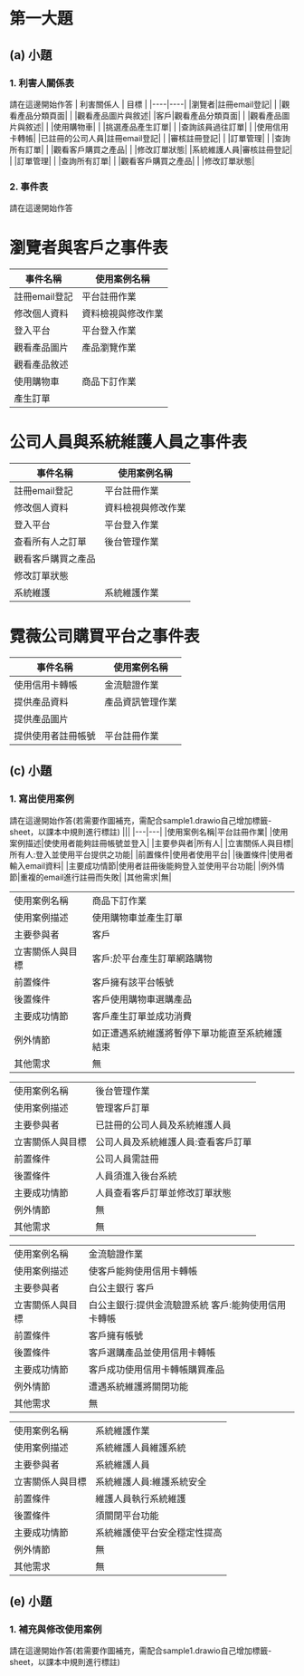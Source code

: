 # 第一大題 
## (a) 小題
### 1. 利害人關係表
請在這邊開始作答
|  利害關係人   | 目標  |
|----|----|
|瀏覽者|註冊email登記|
|      |觀看產品分類頁面|
|      |觀看產品圖片與敘述|
|客戶|觀看產品分類頁面|
|      |觀看產品圖片與敘述|
|      |使用購物車|
|      |挑選產品產生訂單|
|      |查詢該員過往訂單|
|      |使用信用卡轉帳|
|已註冊的公司人員|註冊email登記|
|      |審核註冊登記|
|      |訂單管理|
|      |查詢所有訂單|
|      |觀看客戶購買之產品|
|      |修改訂單狀態|
|系統維護人員|審核註冊登記|
|      |訂單管理|
|      |查詢所有訂單|
|      |觀看客戶購買之產品|
|      |修改訂單狀態|
### 2. 事件表
請在這邊開始作答
# 瀏覽者與客戶之事件表
|  事件名稱   | 使用案例名稱  |
|----|----|
|註冊email登記|平台註冊作業|
|修改個人資料|資料檢視與修改作業|
|登入平台|平台登入作業|
|觀看產品圖片|產品瀏覽作業|
|觀看產品敘述|     |
|使用購物車|商品下訂作業|
|產生訂單|     |
# 公司人員與系統維護人員之事件表
|  事件名稱   | 使用案例名稱  |
|----|----|
|註冊email登記|平台註冊作業|
|修改個人資料|資料檢視與修改作業|
|登入平台|平台登入作業|
|查看所有人之訂單|後台管理作業|
|觀看客戶購買之產品|     |
|修改訂單狀態|     |
|系統維護|系統維護作業|
# 霓薇公司購買平台之事件表  
|  事件名稱   | 使用案例名稱  |
|----|----|
|使用信用卡轉帳|金流驗證作業|
|提供產品資料|產品資訊管理作業|
|提供產品圖片|     |
|提供使用者註冊帳號|平台註冊作業|
## (c) 小題
### 1. 寫出使用案例
請在這邊開始作答(若需要作圖補充，需配合sample1.drawio自己增加標籤-sheet，以課本中規則進行標註)
|||
|---|---|
|使用案例名稱|平台註冊作業|
|使用案例描述|使使用者能夠註冊帳號並登入|
|主要參與者|所有人|
|立害關係人與目標|所有人:登入並使用平台提供之功能|
|前置條件|使用者使用平台|
|後置條件|使用者輸入email資料|
|主要成功情節|使用者註冊後能夠登入並使用平台功能|
|例外情節|重複的email進行註冊而失敗|
|其他需求|無|

|||
|---|---|
|使用案例名稱|商品下訂作業|
|使用案例描述|使用購物車並產生訂單|
|主要參與者|客戶|
|立害關係人與目標|客戶:於平台產生訂單網路購物|
|前置條件|客戶擁有該平台帳號|
|後置條件|客戶使用購物車選購產品|
|主要成功情節|客戶產生訂單並成功消費|
|例外情節|如正遭遇系統維護將暫停下單功能直至系統維護結束|
|其他需求|無|

|||
|---|---|
|使用案例名稱|後台管理作業|
|使用案例描述|管理客戶訂單|
|主要參與者|已註冊的公司人員及系統維護人員|
|立害關係人與目標|公司人員及系統維護人員:查看客戶訂單|
|前置條件|公司人員需註冊|
|後置條件|人員須進入後台系統|
|主要成功情節|人員查看客戶訂單並修改訂單狀態|
|例外情節|無|
|其他需求|無|

|||
|---|---|
|使用案例名稱|金流驗證作業|
|使用案例描述|使客戶能夠使用信用卡轉帳|
|主要參與者|白公主銀行 客戶|
|立害關係人與目標|白公主銀行:提供金流驗證系統 客戶:能夠使用信用卡轉帳|
|前置條件|客戶擁有帳號|
|後置條件|客戶選購產品並使用信用卡轉帳|
|主要成功情節|客戶成功使用信用卡轉帳購買產品|
|例外情節|遭遇系統維護將關閉功能|
|其他需求|無|

|||
|---|---|
|使用案例名稱|系統維護作業|
|使用案例描述|系統維護人員維護系統|
|主要參與者|系統維護人員|
|立害關係人與目標|系統維護人員:維護系統安全|
|前置條件|維護人員執行系統維護|
|後置條件|須關閉平台功能|
|主要成功情節|系統維護使平台安全穩定性提高|
|例外情節|無|
|其他需求|無|
## (e) 小題
### 1. 補充與修改使用案例
請在這邊開始作答(若需要作圖補充，需配合sample1.drawio自己增加標籤-sheet，以課本中規則進行標註)
